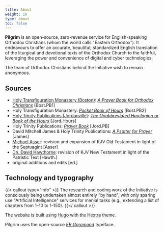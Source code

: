 ```yaml
---
title: About
weight: 10
type: about
toc: false
---
```


**Pilgrim** is an open-source, zero-revenue service for English-speaking Orthodox Christians (whom the world calls "Eastern Orthodox"). It endeavours to offer an accurate, beautiful, standardized English translation of the liturgical and devotional texts of the Orthodox Church to the faithful, leveraging the power and convenience of digital and cyber technologies.

The team of Orthodox Christians behind the Initiative wish to remain anonymous.

## Sources
- [Holy Transfiguration Monastery (Boston)](https://www.bostonmonks.com/): [_A Prayer Book for Orthodox Christians_](https://www.bostonmonks.com/product_info.php/products_id/576) [Bost.PB1]
- Holy Transfiguration Monastery: [_Pocket Book of Hours_](https://www.bostonmonks.com/product_info.php/products_id/961) [Bost.PB2]
- [Holy Trinity Publications (Jordanville)](https://holytrinitypublications.com/): [_The Unabbreviated Horologion or Book of the Hours_](https://holytrinitypublications.com/product/the-unabbreviated-horologion-or-book-of-the-hours/) [Jord.Hours]
- Holy Trinity Publications: [_Prayer Book_](https://holytrinitypublications.com/product/prayer-book/) [Jord.PB]
- David Mitchell James & Holy Trinity Publications: [_A Psalter for Prayer_](https://holytrinitypublications.com/product/a-psalter-for-prayer-2/) [James]
- [Michael Asser](http://bibles.wikidot.com/asser): revision and expansion of KJV Old Testament in light of the Septuagint [Asser]
- [Dn. David Hawthorne](https://www.christianorthodox.net/orthodox-new-testament/king-james-version-patriarchal-text/): revision of KJV New Testament in light of the Patristic Text [Hawth.]
- original additions and edits [ed.]

## Technology and typography
{{< callout type="info" >}}
  The research and coding work of the Initiative is consciously being undertaken almost entirely "by hand", with only sparing use "Artificial Intelligence" services for menial tasks (e.g., extending a list of chapters from 1–10 to 1–150).
{{</ callout >}}

The website is built using [Hugo]() with the [Hextra](https://themes.gohugo.io/themes/hextra/) theme.

Pilgrim uses the open-source [_EB Garamond_](https://googlefonts.github.io/ebgaramond-specimen/ "See specimen.") typeface.
